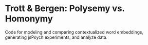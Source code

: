 # Trott & Bergen: Polysemy vs. Homonymy

Code for modeling and comparing contextualized word embeddings, generating jsPsych experiments, and analyze data.
